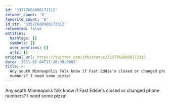 ```yaml
---
id: '33577688908173312'
retweet_count: '0'
favorite_count: '0'
id_str: '33577688908173312'
retweeted: false
entities:
  hashtags: []
  symbols: []
  user_mentions: []
  urls: []
original_url: https://twitter.com/jth/status/33577688908173312
date: '2011-02-04T17:28:39.000Z'
title: >-
  Any south Minneapolis folk know if Fast Eddie's closed or changed phone
  numbers? I need some pizza!
---
```


Any south Minneapolis folk know if Fast Eddie's closed or changed phone numbers? I need some pizza!